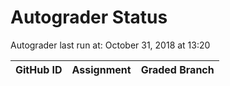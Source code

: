 # Autograder Status
Autograder last run at: October 31, 2018 at 13:20

| GitHub ID | Assignment | Graded Branch |
|-----------|------------|---------------|
